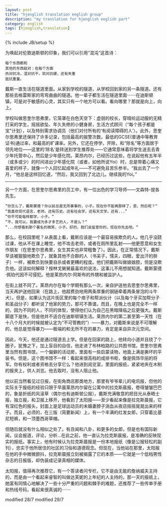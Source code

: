 ```yaml
---
layout: post
title: "hjenglish translation english group"
description: "my translation for hjenglish english part"
category: english
tags: [hjenglish,translation]
---
```

{% include JB/setup %}

为唤起对伦敦迪斯顿的印象，我们可以引用“混沌”这首诗： 

    每个东西都和
    其他的东西敌对：在每个方面
    热对抗冷，湿对抗干，软对抗硬，还有失重
    抵抗重量。

戴斯一直生活在隧道里面。从家到学校的隧道，从学校回到家的另一条隧道。还有那些去格雷斯家的弯弯曲曲的隧道。他一辈子都生活在隧道里面·······在迪斯顿镇，可是对于敏感的心灵，其实只有一个地方可以看。看向哪里？那就是向上，向上。

学校叫做思奎尔思弗里，它笼罩在白色天空下：虚弱的校长，穿晴纶运动服的无精打采的学生，摇摇欲坠、年久失修的小健身房，生活方式顾问（“每个孩子都是宝"计划），以及特别需求协调员（他们对付所有的‘有阅读障碍的人’）。此外，思奎尔思弗里还保持了许多记录，包括最高的报警次数，最低的GCSE(普通中等教育证书)通过率，和最高的旷课率。另外，它还在停学，开除，和“除名”等方面居于领先地位——这里的‘除名’是转送到学生推荐处——它通常意味着将学生送去去青少年托管中心，然后是少年感化院。莱昂内尔，已经历过这些，在说起他有五年半（或多或少）的时间进出少年感化院（或者，如他所说Yoi）时，总是带着心痛又喜爱的样子，就像一个人回忆起成年礼——不可避免且苦乐参半。“我出去了一个月，“他总是这样回忆道，“然后，我又回到了北边儿。继续我的Yoi。”

***

另一个方面，在思奎尔思弗里的员工中，有一位出色的学习导师——文森特-提各先生。

    ”你怎么了，戴斯蒙德？你以前总是无所事事的，小子。现在你不能再那样了，恩，然后呢？“ 
    “我喜欢现代语言，老师。还有历史。还有社会学，还有天文学。还有...”
    ”你不可能每样都学，小子。“ 
    ”不，我可以，我要成为多才多艺的人，不是么？“ 
    ”...你想看到那个著名的微笑，小子。好的，我们会留意你的，现在你先去吧。“ 

那么，在校园里呢？从表面上看，戴斯应该是一个最容易挨欺负的人。他几乎没跷过课，他从不在课上睡觉，他不攻击老师，或者在厕所里乱射——他更愿意和女生作朋友（在思奎尔思弗里，女生其实也非常粗鲁了）。因此，在正常情况下，戴斯早该被狠狠地欺负了，就象其他不合群的人（书呆子，懦夫，四眼，爱出汗的胖子）一样，被欺负到快要自杀或者更糟的程度。他们把戴斯叫做娘娘腔，但是没欺负他。这该如何解释？按林戈舅舅最喜欢的说法，这事儿不用想就知道。戴斯蒙德·佩珀代因不可侵犯。他是莱昂内尔·阿斯布的外甥和被监护人。

在街上就不同了。莱昂内尔在每个学期有那么一次，亲自护送他去思奎尔思弗里，当天再护送他回来（在路上，他超费劲地用两条厚重的钢链牵着两条冒泡的斗牛犬）。但是，如果认为这片街区里的每个痞子和帮派伙计（以及每个牙买加帮分子和圣战分子）都听说了他家的势力，那可不靠谱。而且，在晚上也是完全不一样的，因为不同的人，不同的体型，使得他们认为自己在黑暗降临之后更强大。戴斯脚底下是快，但是他并不适合在迪斯顿镇生活。莱昂内尔的第二甚至第一天性（在十八个月大的时候就被认定为“不可管教的”）——暴力，对戴斯来说是不可理解的，他总是觉得暴力——极端的和无所不在的暴力，肯定是来自异次元空间。

因此，今天，他还是通过隧道去上学。但是在回家的路上，他转向小道并且绕了个圈子。犹豫之下，加上盲目的自信，他走进了布林柏路的公共图书馆。思奎尔思弗里当然有图书馆，一个偏僻的活动房，里面有一些启蒙读物，地面上满是撕坏的平装书。但是，这个图书馆不一样：看起来很高档的成排书柜，像是佩饰华丽的将军。你有权利或者资格去分享它么？他进到阅览室，里面的报纸，紧紧地夹在木制的报夹上，供人浏览。他去取时，没有人阻止他。

他以前当然看见过日报，在街角商店那类地方，那里有爷爷辈儿的电讯报，但他的实际关于报纸的经验只限于早晨莱昂内尔留在公寓中的拉克斯晨报，卷得皱皱巴巴的，象是折纸的风滚草（偶尔也有迪斯顿公报）。戴斯充满敬意的把目光从泰晤士报，独立报，和卫报上移开，他看到了太阳报——至少看起来像是拉克斯晨报，它有深红色的报头，封面上是足球运动员的未婚妻脖子淌血从夜店摇摇晃晃出来的样子。而且，必须的，在三版（简要新闻）上，有一个丰满的红发女郎，只穿着比基尼短裤，和一顶墨西哥草帽。

但随后就没有什么相似之处了。有丑闻和八卦，和更多的女郎，但是也有国际新闻，议会报道，评论，分析...在此之前，他一直认为拉克斯晨报，是准确的反映现实的报纸。事实上，他有时候认为拉克斯晨报是一份本地报纸（像是公报轻松的副刊），忠实于他所居住的社区的习俗和道德观念。但现在，当他站在那里，太阳报在他的手中微微颤抖，拉克斯晨报立刻被揭露了它的本质——它就是一个低档男性杂志的日报版，却伪装成记录真相的媒体。

太阳报，值得再次推荐它，有一个答读者问专栏，它不是由无能的詹纳威夫主持的，而是由一个看起来睿智的叫做达芙妮的上年纪的人主持的，那一天的报纸上，她富有同情心地解决了一些十分严重的问题和棘手的难题，还推荐了一些传单手册和热线号码，看起来很真诚的·······

modified 28/7
modified 29/7
